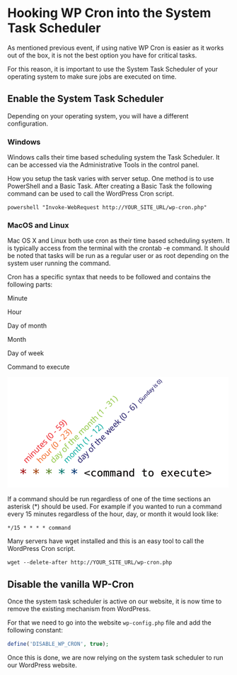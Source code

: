 # Hooking WP Cron into the System Task Scheduler

As mentioned previous event, if using native WP Cron is easier as it works out of the box, it is not the best option you have for critical tasks.

For this reason, it is important to use the System Task Scheduler of your operating system to make sure jobs are executed on time.

## Enable the System Task Scheduler

Depending on your operating system, you will have a different configuration.

### Windows
Windows calls their time based scheduling system the Task Scheduler. It can be accessed via the Administrative Tools in the control panel.

How you setup the task varies with server setup. One method is to use PowerShell and a Basic Task. After creating a Basic Task the following command can be used to call the WordPress Cron script.

```
powershell "Invoke-WebRequest http://YOUR_SITE_URL/wp-cron.php"
```

### MacOS and Linux

Mac OS X and Linux both use cron as their time based scheduling system. It is typically access from the terminal with the crontab -e command. It should be noted that tasks will be run as a regular user or as root depending on the system user running the command.

Cron has a specific syntax that needs to be followed and contains the following parts:

Minute

Hour

Day of month

Month

Day of week

Command to execute

![Cron scheduling](_imgs/plugin-wp-cron-cron-scheduling.webp)

If a command should be run regardless of one of the time sections an asterisk (*) should be used. For example if you wanted to run a command every 15 minutes regardless of the hour, day, or month it would look like:

```
*/15 * * * * command
```
Many servers have wget installed and this is an easy tool to call the WordPress Cron script.

```
wget --delete-after http://YOUR_SITE_URL/wp-cron.php
```

## Disable the vanilla WP-Cron

Once the system task scheduler is active on our website, it is now time to remove the existing mechanism from WordPress.

For that we need to go into the website `wp-config.php` file and add the following constant:

```php
define('DISABLE_WP_CRON', true);
```

Once this is done, we are now relying on the system task scheduler to run our WordPress website.

